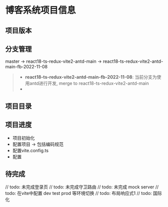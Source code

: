 # 博客系统项目信息

## 项目版本


## 分支管理

master -> react18-ts-redux-vite2-antd-main -> react18-ts-redux-vite2-antd-main-fb-2022-11-08

> * **react18-ts-redux-vite2-antd-main-fb-2022-11-08**: 当前分支为使用antd进行开发, merge to react18-ts-redux-vite2-antd-main
> * 

## 项目目录



## 项目进度

* 项目初始化
* 配置项目 -> 包括编码规范
* 配置vite.config.ts
* 配置


## 待完成

// todo: 未完成登录页
// todo: 未完成守卫路由
// todo: 未完成 mock server
// todo: 在vite中配置 dev test prod 等环境切换
// todo: 布局响应式1
// todo: 国际化